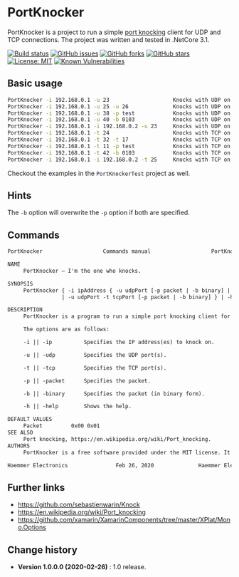 PortKnocker
====================================

PortKnocker is a project to run a simple [port knocking](https://en.wikipedia.org/wiki/Port_knocking) client for UDP and TCP connections. The project was written and tested in .NetCore 3.1.

[![Build status](https://ci.appveyor.com/api/projects/status/02q1t1mf09sk95n3?svg=true)](https://ci.appveyor.com/project/SeppPenner/portknocker)
[![GitHub issues](https://img.shields.io/github/issues/SeppPenner/PortKnocker.svg)](https://github.com/SeppPenner/PortKnocker/issues)
[![GitHub forks](https://img.shields.io/github/forks/SeppPenner/PortKnocker.svg)](https://github.com/SeppPenner/PortKnocker/network)
[![GitHub stars](https://img.shields.io/github/stars/SeppPenner/PortKnocker.svg)](https://github.com/SeppPenner/PortKnocker/stargazers)
[![License: MIT](https://img.shields.io/badge/License-MIT-blue.svg)](https://raw.githubusercontent.com/SeppPenner/PortKnocker/master/License.txt)
[![Known Vulnerabilities](https://snyk.io/test/github/SeppPenner/PortKnocker/badge.svg)](https://snyk.io/test/github/SeppPenner/PortKnocker)

## Basic usage
```cmd
PortKnocker -i 192.168.0.1 -u 23					Knocks with UDP on 192.168.0.1:23.
PortKnocker -i 192.168.0.1 -u 25 -u 26				Knocks with UDP on 192.168.0.1:25 and 192.168.0.1:26.
PortKnocker -i 192.168.0.1 -u 38 -p test			Knocks with UDP on 192.168.0.1:38 and sends the string 'test'.
PortKnocker -i 192.168.0.1 -u 40 -b 0103			Knocks with UDP on 192.168.0.1:40 and sends the hexadecimal value '0x01 0x03'.
PortKnocker -i 192.168.0.1 -i 192.168.0.2 -u 23		Knocks with UDP on 192.168.0.1:23 and 192.168.0.2:23.
PortKnocker -i 192.168.0.1 -t 24					Knocks with TCP on 192.168.0.1:24.
PortKnocker -i 192.168.0.1 -t 32 -t 17				Knocks with TCP on 192.168.0.1:32 and 192.168.0.1:17.
PortKnocker -i 192.168.0.1 -t 11 -p test			Knocks with TCP on 192.168.0.1:11 and sends the string 'test'.
PortKnocker -i 192.168.0.1 -t 42 -b 0103			Knocks with TCP on 192.168.0.1:42 and sends the hexadecimal value '0x01 0x03'.
PortKnocker -i 192.168.0.1 -i 192.168.0.2 -t 25		Knocks with TCP on 192.168.0.1:25 and 192.168.0.2:25.
```

Checkout the examples in the `PortKnockerTest` project as well.

## Hints
The `-b` option will overwrite the `-p` option if both are specified.

## Commands

```html
PortKnocker                   Commands manual                   PortKnocker

NAME
     PortKnocker — I'm the one who knocks.

SYNOPSIS
     PortKnocker { -i ipAddress { -u udpPort [-p packet | -b binary] | -t tcpPort [-p packet | -b binary]
                 | -u udpPort -t tcpPort [-p packet | -b binary] } | -h }

DESCRIPTION
     PortKnocker is a program to run a simple port knocking client for UDP and TCP connections.

     The options are as follows:

     -i || -ip          Specifies the IP address(es) to knock on.

     -u || -udp         Specifies the UDP port(s).

     -t || -tcp         Specifies the TCP port(s).

     -p || -packet      Specifies the packet.

     -b || -binary      Specifies the packet (in binary form).

     -h || -help        Shows the help.

DEFAULT VALUES
     Packet         0x00 0x01
SEE ALSO
     Port knocking, https://en.wikipedia.org/wiki/Port_knocking.
AUTHORS
     PortKnocker is a free software provided under the MIT license. It is written by SeppPenner.

Haemmer Electronics               Feb 26, 2020              Haemmer Electronics
```

## Further links
* https://github.com/sebastienwarin/Knock
* https://en.wikipedia.org/wiki/Port_knocking
* https://github.com/xamarin/XamarinComponents/tree/master/XPlat/Mono.Options

Change history
--------------

* **Version 1.0.0.0 (2020-02-26)** : 1.0 release.
